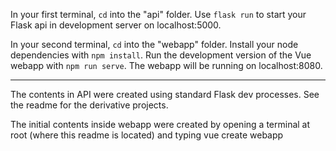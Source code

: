 In your first terminal, `cd` into the "api" folder. Use `flask run` to start your Flask api in development server on localhost:5000.

In your second terminal, `cd` into the "webapp" folder. Install your node dependencies with `npm install`. Run the development version of the Vue webapp with `npm run serve`. The webapp will be running on localhost:8080.

---------------

The contents in API were created using standard Flask dev processes. See the readme for the derivative projects.

The initial contents inside webapp were created by opening a terminal at root (where this readme is located) and typing vue create webapp